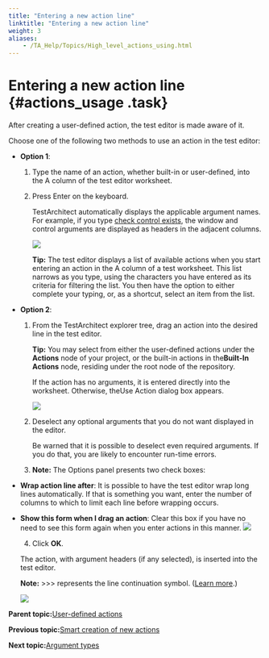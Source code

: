 ```yaml
--- 
title: "Entering a new action line"
linktitle: "Entering a new action line"
weight: 3
aliases: 
    - /TA_Help/Topics/High_level_actions_using.html
---
```

# Entering a new action line {#actions_usage .task}

After creating a user-defined action, the test editor is made aware of it.

Choose one of the following two methods to use an action in the test editor:

-   **Option 1**:

    1.  Type the name of an action, whether built-in or user-defined, into the A column of the test editor worksheet.

    2.  Press Enter on the keyboard.

        TestArchitect automatically displays the applicable argument names. For example, if you type [check control exists](../../TA_Automation/Topics/bia_check_control_exists.html), the window and control arguments are displayed as headers in the adjacent columns.

        ![](../Images/Test_Lines_check_control_exists.png)

        **Tip:** The test editor displays a list of available actions when you start entering an action in the A column of a test worksheet. This list narrows as you type, using the characters you have entered as its criteria for filtering the list. You then have the option to either complete your typing, or, as a shortcut, select an item from the list.

-   **Option 2**:

    1.  From the TestArchitect explorer tree, drag an action into the desired line in the test editor.

        **Tip:** You may select from either the user-defined actions under the **Actions** node of your project, or the built-in actions in the**Built-In Actions** node, residing under the root node of the repository.

        If the action has no arguments, it is entered directly into the worksheet. Otherwise, theUse Action dialog box appears.

        ![](../Images/Dialogs_Use_Action_1.png)

    2.  Deselect any optional arguments that you do not want displayed in the editor.

        Be warned that it is possible to deselect even required arguments. If you do that, you are likely to encounter run-time errors.

    3.  **Note:** The Options panel presents two check boxes:

-   **Wrap action line after**: It is possible to have the test editor wrap long lines automatically. If that is something you want, enter the number of columns to which to limit each line before wrapping occurs.
-   **Show this form when I drag an action**: Clear this box if you have no need to see this form again when you enter actions in this manner.
        ![](../Images/Dialogs_Use_Action_2.png)

    4.  Click **OK**.

    The action, with argument headers \(if any selected\), is inserted into the test editor.

    **Note:** \>\>\> represents the line continuation symbol. \([Learn more](Getting_started_overview_the_test_editor.html).\)

    ![](../Images/Test_Lines_continuation.png)


**Parent topic:**[User-defined actions](../../reuse/reuse.High_level_actions.html)

**Previous topic:**[Smart creation of new actions](../../TA_Help/Topics/High_level_actions_smart_creating.html)

**Next topic:**[Argument types](../../reuse/reuse.Creating_and_using_actions_Arg_type.html)

